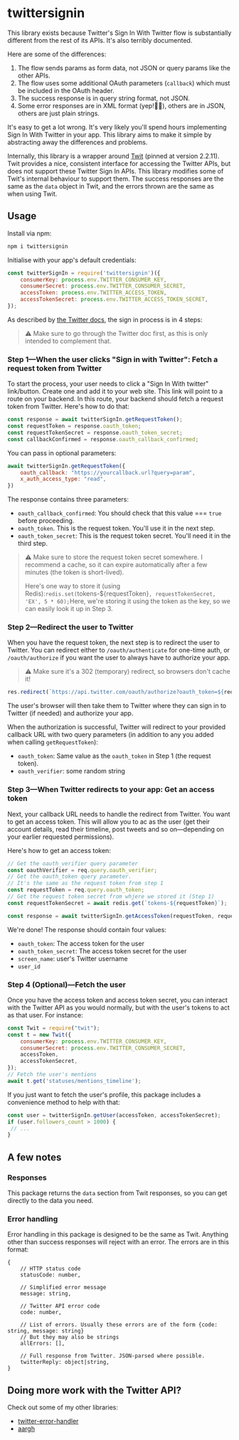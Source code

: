 # twittersignin

This library exists because Twitter's Sign In With Twitter flow is substantially different from the rest of its APIs. It's also terribly documented.

Here are some of the differences:
1. The flow sends params as form data, not JSON or query params like the other APIs.
2. The flow uses some additional OAuth parameters (`callback`) which must be included in the OAuth header.
3. The success response is in query string format, not JSON.
4. Some error responses are in XML format (yep!🤷‍♂️), others are in JSON, others are just plain strings.

It's easy to get a lot wrong. It's very likely you'll spend hours implementing Sign In With Twitter in your app. This library aims to make it simple by abstracting away the differences and problems.

Internally, this library is a wrapper around [Twit](https://github.com/ttezel/twit) (pinned at version 2.2.11). Twit provides a nice, consistent interface for accessing the Twitter APIs, but does not support these Twitter Sign In APIs. This library modifies some of Twit's internal behaviour to support them. The success responses are the same as the `data` object in Twit, and the errors thrown are the same as when using Twit. 

## Usage
Install via npm:

```bash
npm i twittersignin
```

Initialise with your app's default credentials:

```js
const twitterSignIn = require('twittersignin')({
    consumerKey: process.env.TWITTER_CONSUMER_KEY,
    consumerSecret: process.env.TWITTER_CONSUMER_SECRET,
    accessToken: process.env.TWITTER_ACCESS_TOKEN,
    accessTokenSecret: process.env.TWITTER_ACCESS_TOKEN_SECRET,
});
```

As described by [the Twitter docs](https://developer.twitter.com/en/docs/twitter-for-websites/log-in-with-twitter/guides/implementing-sign-in-with-twitter), the sign in process is in 4 steps:

> ⚠ Make sure to go through the Twitter doc first, as this is only intended to complement that.

### Step 1—When the user clicks "Sign in with Twitter": Fetch a request token from Twitter
To start the process, your user needs to click a "Sign In With twitter" link/button. Create one and add it to your web site. This link will point to a route on your backend. In this route, your backend should fetch a request token from Twitter. Here's how to do that:

```js
const response = await twitterSignIn.getRequestToken();
const requestToken = response.oauth_token;
const requestTokenSecret = response.oauth_token_secret;
const callbackConfirmed = response.oauth_callback_confirmed;
```

You can pass in optional parameters:
```js
await twitterSignIn.getRequestToken({
    oauth_callback: "https://yourcallback.url?query=param",
    x_auth_access_type: "read",
})
```

The response contains three parameters:
- `oauth_callback_confirmed`: You should check that this value === `true` before proceeding. 
- `oauth_token`. This is the request token. You'll use it in the next step.
- `oauth_token_secret`: This is the request token secret. You'll need it in the third step. 

> ⚠ Make sure to store the request token secret somewhere. I recommend a cache, so it can expire automatically after a few minutes (the token is short-lived).
>
> Here's one way to store it (using Redis):`redis.set(`tokens-${requestToken}`, requestTokenSecret, 'EX', 5 * 60);`Here, we're storing it using the token as the key, so we can easily look it up in Step 3.


### Step 2—Redirect the user to Twitter
When you have the request token, the next step is to redirect the user to Twitter. You can redirect either to `/oauth/authenticate` for one-time auth, or `/oauth/authorize` if you want the user to always have to authorize your app.

> ⚠ Make sure it's a 302 (temporary) redirect, so browsers don't cache it!

```js
res.redirect(`https://api.twitter.com/oauth/authorize?oauth_token=${requestToken}`, 302);
```

The user's browser will then take them to Twitter where they can sign in to Twitter (if needed) and authorize your app.

When the authorization is successful, Twitter will redirect to your provided callback URL with two query parameters (in addition to any you added when calling `getRequestToken`):
- `oauth_token`: Same value as the `oauth_token` in Step 1 (the request token).
- `oauth_verifier`: some random string

 ### Step 3—When Twitter redirects to your app: Get an access token
 Next, your callback URL needs to handle the redirect from Twitter. You want to get an access token. This will allow you to ac as the user (get their account details, read their timeline, post tweets and so on—depending on your earlier requested permissions).
 
 Here's how to get an access token:
 
 ```js
// Get the oauth_verifier query parameter
const oauthVerifier = req.query.oauth_verifier;
// Get the oauth_token query parameter. 
// It's the same as the request token from step 1
const requestToken = req.query.oauth_token;
// Get the request token secret from whjere we stored it (Step 1)
const requestTokenSecret = await redis.get(`tokens-${requestToken}`);

const response = await twitterSignIn.getAccessToken(requestToken, requestTokenSecret, oauthVerifier);

```

We're done! The response should contain four values:
- `oauth_token`: The access token for the user
- `oauth_token_secret`: The access token secret for the user
- `screen_name`: user's Twitter username
- `user_id`

### Step 4 (Optional)—Fetch the user
Once you have the access token and access token secret, you can interact with the Twitter API as you would normally, but with the user's tokens to act as that user. For instance:
```js
const Twit = require("twit");
const t = new Twit({
    consumerKey: process.env.TWITTER_CONSUMER_KEY,
    consumerSecret: process.env.TWITTER_CONSUMER_SECRET,
    accessToken,
    accessTokenSecret,
});
// Fetch the user's mentions
await t.get('statuses/mentions_timeline');
```

If you just want to fetch the user's profile, this package includes a convenience method to help with that:

```js
const user = twitterSignIn.getUser(accessToken, accessTokenSecret);
if (user.followers_count > 1000) {
 // ...
}
```

## A few notes
### Responses
This package returns the `data` section from Twit responses, so you can get directly to the data you need.

### Error handling
Error handling in this package is designed to be the same as Twit. Anything other than success responses will reject with an error. The errors are in this format:

```
{
    // HTTP status code
    statusCode: number,

    // Simplified error message
    message: string,

    // Twitter API error code
    code: number,
    
    // List of errors. Usually these errors are of the form {code: string, message: string}
    // But they may also be strings
    allErrors: [], 

    // Full response from Twitter. JSON-parsed where possible.
    twitterReply: object|string, 
}
```

## Doing more work with the Twitter API?
Check out some of my other libraries:

- [twitter-error-handler](https://github.com/shalvah/twitter-error-handler)
- [aargh](https://github.com/shalvah/aargh)
